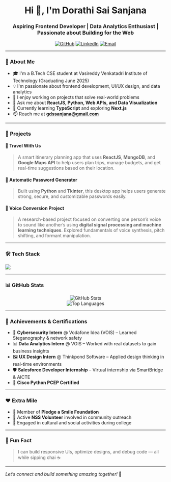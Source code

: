 <h1 align="center">Hi 👋, I'm Dorathi Sai Sanjana</h1>
<h3 align="center">Aspiring Frontend Developer | Data Analytics Enthusiast | Passionate about Building for the Web</h3>

<p align="center">
  <a href="https://github.com/sanjana1194"><img src="https://img.shields.io/github/followers/sanjana1194?label=GitHub&style=social" alt="GitHub"></a>
  <a href="https://www.linkedin.com/in/gandepalli-dorathi-sai-sanjana-661916251"><img src="https://img.shields.io/badge/LinkedIn-Connect-blue?style=social&logo=linkedin" alt="LinkedIn"></a>
  <a href="mailto:gdssanjana@gmail.com"><img src="https://img.shields.io/badge/Email-gdssanjana@gmail.com-red?style=social&logo=gmail" alt="Email"></a>
</p>

---

### 🚀 About Me

- 🎓 I'm a B.Tech CSE student at Vasireddy Venkatadri Institute of Technology (Graduating June 2025)
- 💡 I'm passionate about frontend development, UI/UX design, and data analytics
- 🧠 I enjoy working on projects that solve real-world problems
- 💬 Ask me about **ReactJS, Python, Web APIs, and Data Visualization**
- 🌱 Currently learning **TypeScript** and exploring **Next.js**
- 📫 Reach me at **gdssanjana@gmail.com**

---

### 💼 Projects

#### 🧭 Travel With Us
> A smart itinerary planning app that uses **ReactJS**, **MongoDB**, and **Google Maps API** to help users plan trips, manage budgets, and get real-time suggestions based on their location.

#### 🔐 Automatic Password Generator
> Built using **Python** and **Tkinter**, this desktop app helps users generate strong, secure, and customizable passwords easily.

#### 🎤 Voice Conversion Project
> A research-based project focused on converting one person’s voice to sound like another’s using **digital signal processing and machine learning techniques**. Explored fundamentals of voice synthesis, pitch shifting, and formant manipulation.

---

### 🛠️ Tech Stack
<p align="left">
  <img src="https://skillicons.dev/icons?i=html,css,js,react,tailwind,python,java,figma,mongodb,git,github,vscode" />
</p>

---

### 📊 GitHub Stats

<p align="center">
  <img src="https://github-readme-stats.vercel.app/api?username=sanjana1194&show_icons=true&theme=radical" alt="GitHub Stats" />
  <br/>
  <img src="https://github-readme-stats.vercel.app/api/top-langs/?username=sanjana1194&layout=compact&theme=radical" alt="Top Languages" />
</p>

---

### 🏅 Achievements & Certifications

- 🔐 **Cybersecurity Intern** @ Vodafone Idea (VOIS) – Learned Steganography & network safety
- 📊 **Data Analytics Intern** @ VOIS – Worked with real datasets to gain business insights
- 🖼️ **UX Design Intern** @ Thinkpond Software – Applied design thinking in real-time environments
- 🛡️ **Salesforce Developer Internship** – Virtual internship via SmartBridge & AICTE
- 🐍 **Cisco Python PCEP Certified**

---

### ❤️ Extra Mile

- 🤝 Member of **Pledge a Smile Foundation**
- 🙌 Active **NSS Volunteer** involved in community outreach
- 🎨 Engaged in cultural and social activities during college

---

### 📌 Fun Fact

> I can build responsive UIs, optimize designs, and debug code — all while sipping chai ☕

---

*Let’s connect and build something amazing together!* 🚀

